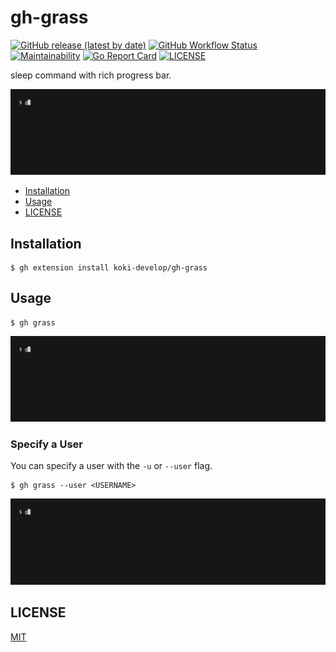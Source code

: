 # gh-grass

[![GitHub release (latest by date)](https://img.shields.io/github/v/release/koki-develop/gh-grass)](https://github.com/koki-develop/gh-grass/releases/latest)
[![GitHub Workflow Status](https://img.shields.io/github/actions/workflow/status/koki-develop/gh-grass/ci.yml?logo=github)](https://github.com/koki-develop/gh-grass/actions/workflows/ci.yml)
[![Maintainability](https://img.shields.io/codeclimate/maintainability/koki-develop/gh-grass?style=flat&logo=codeclimate)](https://codeclimate.com/github/koki-develop/gh-grass/maintainability)
[![Go Report Card](https://goreportcard.com/badge/github.com/koki-develop/gh-grass)](https://goreportcard.com/report/github.com/koki-develop/gh-grass)
[![LICENSE](https://img.shields.io/github/license/koki-develop/gh-grass)](./LICENSE)

sleep command with rich progress bar.

![demo](./docs/demo.gif)

- [Installation](#installation)
- [Usage](#usage)
- [LICENSE](#license)

## Installation

```console
$ gh extension install koki-develop/gh-grass
```

## Usage

```console
$ gh grass
```

![demo](./docs/demo.gif)

### Specify a User

You can specify a user with the `-u` or `--user` flag.

```console
$ gh grass --user <USERNAME>
```

![](./docs/user.gif)

## LICENSE

[MIT](./LICENSE)

